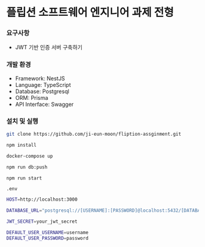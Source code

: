 # 플립션 소프트웨어 엔지니어 과제 전형
### 요구사항
- JWT 기반 인증 서버 구축하기
### 개발 환경

- Framework: NestJS
- Language: TypeScript
- Database: Postgresql
- ORM: Prisma
- API Interface: Swagger

### 설치 및 실행

```bash
git clone https://github.com/ji-eun-moon/fliption-assginment.git

npm install

docker-compose up

npm run db:push

npm run start
```

`.env`

```bash
HOST=http://localhost:3000

DATABASE_URL="postgresql://[USERNAME]:[PASSWORD]@localhost:5432/[DATABASE]"

JWT_SECRET=your_jwt_secret

DEFAULT_USER_USERNAME=username
DEFAULT_USER_PASSWORD=password
```
